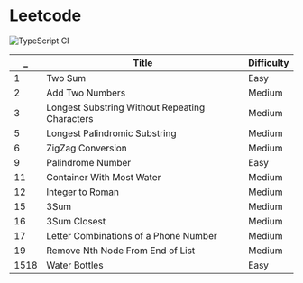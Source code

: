 # Leetcode

![TypeScript CI](https://github.com/gcnyin/algorithm/workflows/TypeScript%20CI/badge.svg?branch=master)

| \_   | Title                                          | Difficulty |
| ---- | ---------------------------------------------- | ---------- |
| 1    | Two Sum                                        | Easy       |
| 2    | Add Two Numbers                                | Medium     |
| 3    | Longest Substring Without Repeating Characters | Medium     |
| 5    | Longest Palindromic Substring                  | Medium     |
| 6    | ZigZag Conversion                              | Medium     |
| 9    | Palindrome Number                              | Easy       |
| 11   | Container With Most Water                      | Medium     |
| 12   | Integer to Roman                               | Medium     |
| 15   | 3Sum                                           | Medium     |
| 16   | 3Sum Closest                                   | Medium     |
| 17   | Letter Combinations of a Phone Number          | Medium     |
| 19   | Remove Nth Node From End of List               | Medium     |
| 1518 | Water Bottles                                  | Easy       |
